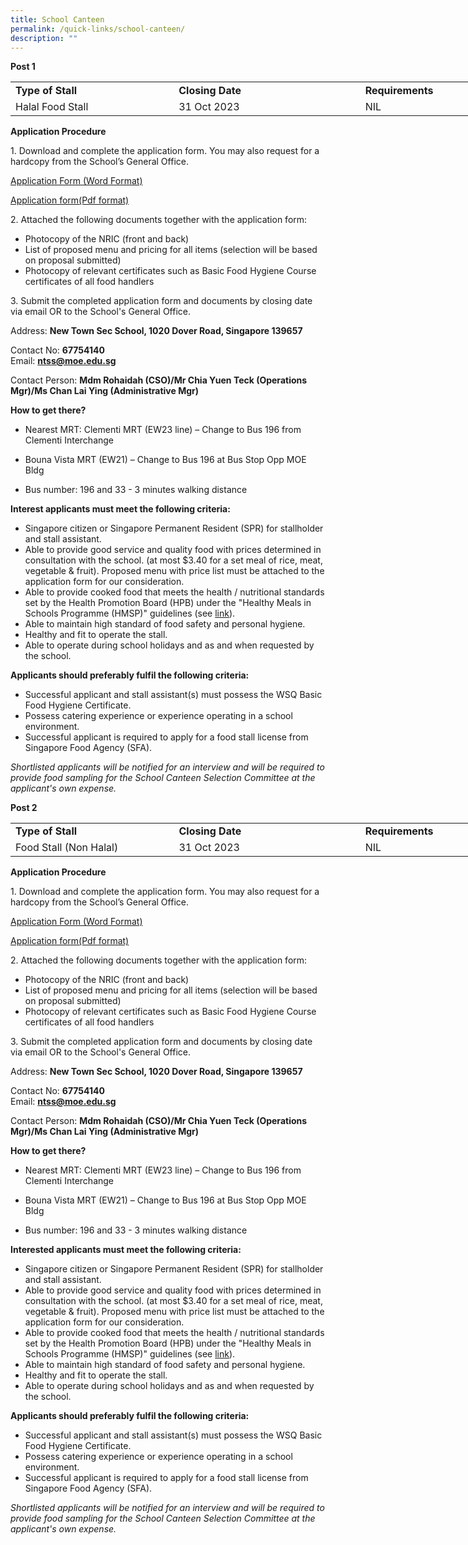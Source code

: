 ```yaml
---
title: School Canteen
permalink: /quick-links/school-canteen/
description: ""
---
```

**Post 1**

<table style="border-collapse:
 collapse;width:617pt" width="821" cellspacing="0" cellpadding="0" border="0"><colgroup><col style="mso-width-source:userset;mso-width-alt:9581;width:197pt" width="262"> <col style="mso-width-source:userset;mso-width-alt:11008;width:226pt" width="301"> <col style="mso-width-source:userset;mso-width-alt:9435;width:194pt" width="258"></colgroup><tbody><tr style="height:20.25pt" height="27"><td style="height:20.25pt;width:197pt" width="262" class="xl67" height="27"><b>Type of Stall<span style="mso-spacerun:yes">&nbsp;</span></b></td><td style="border-left:none;width:226pt" width="301" class="xl68"><b>Closing Date</b></td><td style="border-left:none;width:194pt" width="258" class="xl69"><span style="font-variant-ligatures: normal;font-variant-caps: normal;orphans: 2;
  widows: 2;-webkit-text-stroke-width: 0px;text-decoration-thickness: initial;
  text-decoration-style: initial;text-decoration-color: initial"><b>Requirements</b></span></td></tr><tr style="mso-height-source:userset;height:18.75pt" height="25"><td style="height:18.75pt" class="xl65" height="25"><span style="font-variant-ligatures: normal;
  font-variant-caps: normal;orphans: 2;widows: 2;-webkit-text-stroke-width: 0px;
  text-decoration-thickness: initial;text-decoration-style: initial;text-decoration-color: initial">Halal Food Stall </span></td><td style="border-left:none" class="xl66"><span style="font-variant-ligatures: normal;
  font-variant-caps: normal;orphans: 2;widows: 2;-webkit-text-stroke-width: 0px;
  text-decoration-thickness: initial;text-decoration-style: initial;text-decoration-color: initial">31 Oct 2023</span></td><td style="border-left:none" class="xl66"><span style="font-variant-ligatures: normal;
  font-variant-caps: normal;orphans: 2;widows: 2;-webkit-text-stroke-width: 0px;
  text-decoration-thickness: initial;text-decoration-style: initial;text-decoration-color: initial">NIL</span></td></tr></tbody></table>
	
		
**Application Procedure**

  
1\. Download and complete the application form. You may also request for a hardcopy from the School’s General Office.

 [Application Form (Word Format)](https://go.gov.sg/canteen-application-form)

 [Application form(Pdf format)](/files/application%20form.pdf)

2\. Attached the following documents together with the application form:
* Photocopy of the NRIC (front and back)
* List of proposed menu and pricing for all items (selection will be based on proposal submitted)
* Photocopy of relevant certificates such as Basic Food Hygiene Course certificates of all food handlers



3\. Submit the completed application form and documents by closing date via email OR to the School's General Office.

Address: **New Town Sec School, 1020 Dover Road, Singapore 139657** 

Contact No: **67754140**  
Email: **ntss@moe.edu.sg**

Contact Person: **Mdm Rohaidah (CSO)/Mr Chia Yuen Teck (Operations Mgr)/Ms Chan Lai Ying (Administrative Mgr)**

**How to get there?**

* Nearest MRT: Clementi MRT (EW23 line) – Change to Bus 196 from Clementi Interchange

* Bouna Vista MRT (EW21) – Change to Bus 196 at Bus Stop Opp MOE Bldg

* Bus number: 196 and 33 - 3 minutes walking distance

**Interest applicants must meet the following criteria:**

* Singapore citizen or Singapore Permanent Resident (SPR) for stallholder and stall assistant.
* Able to provide good service and quality food with prices determined in consultation with the school. (at most $3.40 for a set meal of rice, meat, vegetable &amp; fruit).  Proposed menu with price list must be attached to the application form for our consideration.
* Able to provide cooked food that meets the health / nutritional standards set by the Health Promotion Board (HPB) under the "Healthy Meals in Schools Programme (HMSP)" guidelines (see [link](https://www.hpb.gov.sg/schools/school-programmes/healthy-meals-in-schools-programme)).
* Able to maintain high standard of food safety and personal hygiene.
* Healthy and fit to operate the stall.
* Able to operate during school holidays and as and when requested by the school.

**Applicants should preferably fulfil the following criteria:**
* Successful applicant and stall assistant(s) must possess the WSQ Basic Food Hygiene Certificate.
* Possess catering experience or experience operating in a school environment.
* Successful applicant is required to apply for a food stall license from Singapore Food Agency (SFA).

*Shortlisted applicants will be notified for an interview and will be required to provide food sampling for the School Canteen Selection Committee at the applicant's own expense.*

**Post 2**

<table style="border-collapse:
 collapse;width:617pt" width="821" cellspacing="0" cellpadding="0" border="0"><colgroup><col style="mso-width-source:userset;mso-width-alt:9581;width:197pt" width="262"> <col style="mso-width-source:userset;mso-width-alt:11008;width:226pt" width="301"> <col style="mso-width-source:userset;mso-width-alt:9435;width:194pt" width="258"></colgroup><tbody><tr style="height:20.25pt" height="27"><td style="height:20.25pt;width:197pt" width="262" class="xl67" height="27"><b>Type of Stall<span style="mso-spacerun:yes">&nbsp;</span></b></td><td style="border-left:none;width:226pt" width="301" class="xl68"><b>Closing Date</b></td><td style="border-left:none;width:194pt" width="258" class="xl69"><span style="font-variant-ligatures: normal;font-variant-caps: normal;orphans: 2;
  widows: 2;-webkit-text-stroke-width: 0px;text-decoration-thickness: initial;
  text-decoration-style: initial;text-decoration-color: initial"><b>Requirements</b></span></td></tr><tr style="mso-height-source:userset;height:18.75pt" height="25"><td style="height:18.75pt" class="xl65" height="25"><span style="font-variant-ligatures: normal;
  font-variant-caps: normal;orphans: 2;widows: 2;-webkit-text-stroke-width: 0px;
  text-decoration-thickness: initial;text-decoration-style: initial;text-decoration-color: initial">Food Stall (Non Halal) </span></td><td style="border-left:none" class="xl66"><span style="font-variant-ligatures: normal;
  font-variant-caps: normal;orphans: 2;widows: 2;-webkit-text-stroke-width: 0px;
  text-decoration-thickness: initial;text-decoration-style: initial;text-decoration-color: initial">31 Oct 2023  </span></td><td style="border-left:none" class="xl66"><span style="font-variant-ligatures: normal;
  font-variant-caps: normal;orphans: 2;widows: 2;-webkit-text-stroke-width: 0px;
  text-decoration-thickness: initial;text-decoration-style: initial;text-decoration-color: initial">NIL</span></td></tr></tbody></table>
	
		
**Application Procedure**

  
1\. Download and complete the application form. You may also request for a hardcopy from the School’s General Office.

 [Application Form (Word Format)](https://go.gov.sg/canteen-application-form)

 [Application form(Pdf format)](/files/application%20form.pdf)

2\. Attached the following documents together with the application form:
* Photocopy of the NRIC (front and back)
* List of proposed menu and pricing for all items (selection will be based on proposal submitted)
* Photocopy of relevant certificates such as Basic Food Hygiene Course certificates of all food handlers



3\. Submit the completed application form and documents by closing date via email OR to the School's General Office.

Address: **New Town Sec School, 1020 Dover Road, Singapore 139657** 

Contact No: **67754140**  
Email: **ntss@moe.edu.sg**

Contact Person: **Mdm Rohaidah (CSO)/Mr Chia Yuen Teck (Operations Mgr)/Ms Chan Lai Ying (Administrative Mgr)**

**How to get there?**

* Nearest MRT: Clementi MRT (EW23 line) – Change to Bus 196 from Clementi Interchange

* Bouna Vista MRT (EW21) – Change to Bus 196 at Bus Stop Opp MOE Bldg

* Bus number: 196 and 33 - 3 minutes walking distance

**Interested applicants must meet the following criteria:**

* Singapore citizen or Singapore Permanent Resident (SPR) for stallholder and stall assistant.
* Able to provide good service and quality food with prices determined in consultation with the school. (at most $3.40 for a set meal of rice, meat, vegetable &amp; fruit).  Proposed menu with price list must be attached to the application form for our consideration.
* Able to provide cooked food that meets the health / nutritional standards set by the Health Promotion Board (HPB) under the "Healthy Meals in Schools Programme (HMSP)" guidelines (see [link](https://www.hpb.gov.sg/schools/school-programmes/healthy-meals-in-schools-programme)).
* Able to maintain high standard of food safety and personal hygiene.
* Healthy and fit to operate the stall.
* Able to operate during school holidays and as and when requested by the school.

**Applicants should preferably fulfil the following criteria:**
* Successful applicant and stall assistant(s) must possess the WSQ Basic Food Hygiene Certificate.
* Possess catering experience or experience operating in a school environment.
* Successful applicant is required to apply for a food stall license from Singapore Food Agency (SFA).

*Shortlisted applicants will be notified for an interview and will be required to provide food sampling for the School Canteen Selection Committee at the applicant's own expense.*
